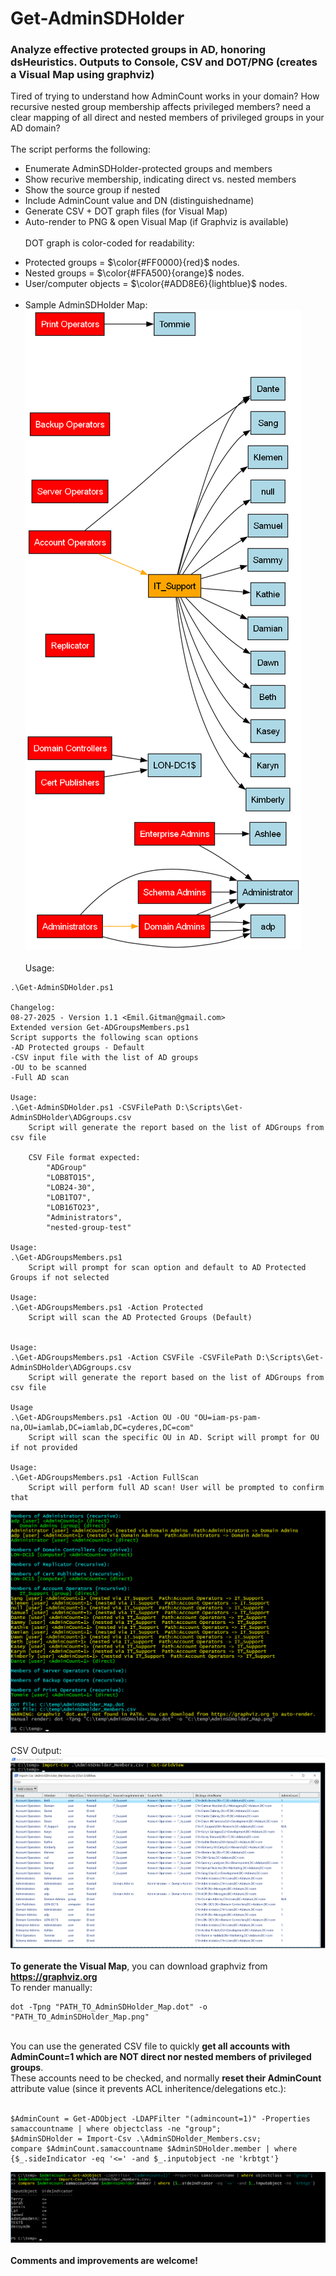 # Get-AdminSDHolder
###  Analyze effective protected groups in AD, honoring dsHeuristics. Outputs to Console, CSV and DOT/PNG (creates a Visual Map using graphviz)
Tired of trying to understand how AdminCount works in your domain? How recursive nested group membership affects privileged members? need a clear mapping of all direct and nested members of privileged groups in your AD domain?<br><br>
The script performs the following:<br>
- Enumerate AdminSDHolder-protected groups and members<br>
- Show recurive membership, indicating direct vs. nested members<br>
- Show the source group if nested<br>
- Include AdminCount value and DN (distinguishedname)<br>
- Generate CSV + DOT graph files (for Visual Map)<br>
- Auto-render to PNG & open Visual Map (if Graphviz is available)<br><br>
DOT graph is color-coded for readability:<br>
* Protected groups = $\color{#FF0000}{red}$ nodes. <br>
* Nested groups = $\color{#FFA500}{orange}$ nodes. <br>
* User/computer objects = $\color{#ADD8E6}{lightblue}$ nodes.<br><br>
* Sample AdminSDHolder Map:<br>
![Sample results](/screenshots/AdminSDHolder_Map.png) <br><br>
Usage:
```
.\Get-AdminSDHolder.ps1

Changelog:
08-27-2025 - Version 1.1 <Emil.Gitman@gmail.com>
Extended version Get-ADGroupsMembers.ps1
Script supports the following scan options
-AD Protected groups - Default
-CSV input file with the list of AD groups
-OU to be scanned
-Full AD scan

Usage:
.\Get-AdminSDHolder.ps1 -CSVFilePath D:\Scripts\Get-AdminSDHolder\ADGgroups.csv
    Script will generate the report based on the list of ADGroups from csv file

    CSV File format expected:
        "ADGroup"
        "LOB8TO15",
        "LOB24-30",
        "LOB1TO7",
        "LOB16TO23",
        "Administrators",
        "nested-group-test"

Usage:
.\Get-ADGroupsMembers.ps1
    Script will prompt for scan option and default to AD Protected Groups if not selected

Usage:
.\Get-ADGroupsMembers.ps1 -Action Protected
    Script will scan the AD Protected Groups (Default)
    

Usage:
.\Get-ADGroupsMembers.ps1 -Action CSVFile -CSVFilePath D:\Scripts\Get-AdminSDHolder\ADGgroups.csv
    Script will generate the report based on the list of ADGroups from csv file

Usage
.\Get-ADGroupsMembers.ps1 -Action OU -OU "OU=iam-ps-pam-na,OU=iamlab,DC=iamlab,DC=cyderes,DC=com"
    Script will scan the specific OU in AD. Script will prompt for OU if not provided

Usage:
.\Get-ADGroupsMembers.ps1 -Action FullScan
    Script will perform full AD scan! User will be prompted to confirm that
```
![Sample results](/screenshots/getadminsdholder2.png) <br><br>
CSV Output:<br>
![Sample results](/screenshots/getadminsdholder1.png)<br><br>
<b>To generate the Visual Map</b>, you can download graphviz from
<a title="https://graphviz.org" href="https://graphviz.org" target="_blank"><strong>https://graphviz.org</strong></a><br>
To render manually:<br>
```
dot -Tpng "PATH_TO_AdminSDHolder_Map.dot" -o "PATH_TO_AdminSDHolder_Map.png"
```
<br>
You can use the generated CSV file to quickly <b>get all accounts with AdminCount=1 which are NOT direct nor nested members of privileged groups</b>.<br>
These accounts need to be checked, and normally <b>reset their AdminCount</b> attribute value (since it prevents ACL inheritence/delegations etc.):<br><br>

```
$AdminCount = Get-ADObject -LDAPFilter "(admincount=1)" -Properties samaccountname | where objectclass -ne "group";
$AdminSDHolder = Import-Csv .\AdminSDHolder_Members.csv;
compare $AdminCount.samaccountname $AdminSDHolder.member | where {$_.sideIndicator -eq '<=' -and $_.inputobject -ne 'krbtgt'}
```
![Sample results](/screenshots/getadminsdholder3.png)<br><br>
<b>Comments and improvements are welcome!</b>
